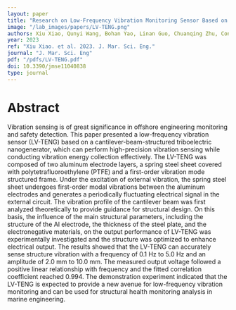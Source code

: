 ```yaml
---
layout: paper
title: "Research on Low-Frequency Vibration Monitoring Sensor Based on a Cantilever-Beam-Structured Triboelectric Nanogenerator"
image: "/lab_images/papers/LV-TENG.png"
authors: Xiu Xiao, Qunyi Wang, Bohan Yao, Linan Guo, Chuanqing Zhu, Cong Zhao, Ling Liu and Minyi Xu
year: 2023
ref: "Xiu Xiao. et al. 2023. J. Mar. Sci. Eng."
journal: "J. Mar. Sci. Eng"
pdf: "/pdfs/LV-TENG.pdf"
doi: 10.3390/jmse11040838
type: journal
---
```


# Abstract

Vibration sensing is of great significance in offshore engineering monitoring and safety detection. This paper presented a low-frequency vibration sensor (LV-TENG) based on a cantilever-beam-structured triboelectric nanogenerator, which can perform high-precision vibration sensing while conducting vibration energy collection effectively. The LV-TENG was composed of two aluminum electrode layers, a spring steel sheet covered with polytetrafluoroethylene (PTFE) and a first-order vibration mode structured frame. Under the excitation of external vibration, the spring steel sheet undergoes first-order modal vibrations between the aluminum electrodes and generates a periodically fluctuating electrical signal in the external circuit. The vibration profile of the cantilever beam was first analyzed theoretically to provide guidance for structural design. On this basis, the influence of the main structural parameters, including the structure of the Al electrode, the thickness of the steel plate, and the electronegative materials, on the output performance of LV-TENG was experimentally investigated and the structure was optimized to enhance electrical output. The results showed that the LV-TENG can accurately sense structure vibration with a frequency of 0.1 Hz to 5.0 Hz and an amplitude of 2.0 mm to 10.0 mm. The measured output voltage followed a positive linear relationship with frequency and the fitted correlation coefficient reached 0.994. The demonstration experiment indicated that the LV-TENG is expected to provide a new avenue for low-frequency vibration monitoring and can be used for structural health monitoring analysis in marine engineering.